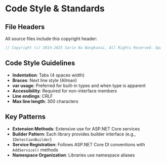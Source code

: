 # Code Style & Standards

## File Headers
All source files include this copyright header:
```csharp
// Copyright (c) 2014-2025 Sarin Na Wangkanai, All Rights Reserved. Apache License, Version 2.0
```

## Code Style Guidelines
- **Indentation**: Tabs (4 spaces width)
- **Braces**: Next line style (Allman)
- **var usage**: Preferred for built-in types and when type is apparent
- **Accessibility**: Required for non-interface members
- **Line endings**: CRLF
- **Max line length**: 300 characters

## Key Patterns
- **Extension Methods**: Extensive use for ASP.NET Core services
- **Builder Pattern**: Each library provides builder interface (e.g., `IDetectionBuilder`)
- **Service Registration**: Follows ASP.NET Core DI conventions with `AddService()` methods
- **Namespace Organization**: Libraries use namespace aliases